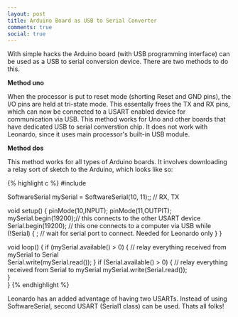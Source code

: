 ```yaml
---
layout: post
title: Arduino Board as USB to Serial Converter
comments: true
social: true
---
```

With simple hacks the Arduino board (with USB programming interface) can be used as a USB to serial conversion device. There are two methods to do this.

__Method uno__

When the processor is put to reset mode (shorting Reset and GND pins), the I/O pins are held at tri-state mode. This essentally frees the TX and RX pins, which can now be connected to a USART enabled device for communication via USB. This method works for Uno and other boards that have dedicated USB to serial converstion chip. It does not work with Leonardo, since it uses main processor's built-in USB module.

__Method dos__

This method works for all types of Arduino boards. It involves downloading a relay sort of sketch to the Arduino, which looks like so:

<div class='code'>
{% highlight c %}
#include <SoftwareSerial.h>

SoftwareSerial mySerial = SoftwareSerial(10, 11);; // RX, TX

void setup() {
  pinMode(10,INPUT);
  pinMode(11,OUTPIT);
  mySerial.begin(19200);// this connects to the other USART device
  Serial.begin(19200);  // this one connects to a computer via USB
  while (!Serial) {
    ; // wait for serial port to connect. Needed for Leonardo only
  }
}

void loop() { 
  if (mySerial.available() > 0) {
    // relay everything received from mySerial to Serial    
    Serial.write(mySerial.read()); 
  }
  if (Serial.available() > 0) {
    // relay everything received from Serial to mySerial
    mySerial.write(Serial.read());        
  }  
} 
{% endhighlight %}
</div>

Leonardo has an added advantage of having two USARTs. Instead of using SoftwareSerial, second USART (Serial1 class) can be used.
Thats all folks!